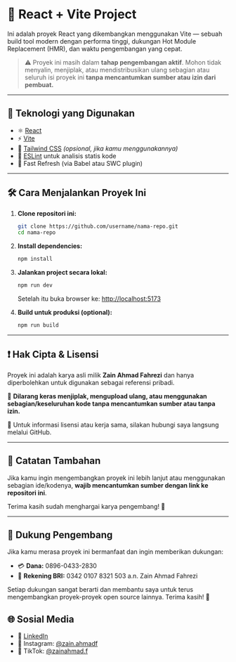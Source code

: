 # 🚀 React + Vite Project

Ini adalah proyek React yang dikembangkan menggunakan Vite — sebuah build tool modern dengan performa tinggi, dukungan Hot Module Replacement (HMR), dan waktu pengembangan yang cepat.

> ⚠️ Proyek ini masih dalam **tahap pengembangan aktif**. Mohon tidak menyalin, menjiplak, atau mendistribusikan ulang sebagian atau seluruh isi proyek ini **tanpa mencantumkan sumber atau izin dari pembuat.**

---

## 📆 Teknologi yang Digunakan

* ⚛️ [React](https://react.dev/)
* ⚡ [Vite](https://vitejs.dev/)
* 💨 [Tailwind CSS](https://tailwindcss.com/) *(opsional, jika kamu menggunakannya)*
* 🧪 [ESLint](https://eslint.org/) untuk analisis statis kode
* 🔄 Fast Refresh (via Babel atau SWC plugin)

---

## 🛠️ Cara Menjalankan Proyek Ini

1. **Clone repositori ini:**

   ```bash
   git clone https://github.com/username/nama-repo.git
   cd nama-repo
   ```

2. **Install dependencies:**

   ```bash
   npm install
   ```

3. **Jalankan project secara lokal:**

   ```bash
   npm run dev
   ```

   Setelah itu buka browser ke: [http://localhost:5173](http://localhost:5173)

4. **Build untuk produksi (optional):**

   ```bash
   npm run build
   ```

---

## ❗ Hak Cipta & Lisensi

Proyek ini adalah karya asli milik **Zain Ahmad Fahrezi** dan hanya diperbolehkan untuk digunakan sebagai referensi pribadi.

🚫 **Dilarang keras menjiplak, mengupload ulang, atau menggunakan sebagian/keseluruhan kode tanpa mencantumkan sumber atau tanpa izin.**

📄 Untuk informasi lisensi atau kerja sama, silakan hubungi saya langsung melalui GitHub.

---

## 📌 Catatan Tambahan

Jika kamu ingin mengembangkan proyek ini lebih lanjut atau menggunakan sebagian ide/kodenya, **wajib mencantumkan sumber dengan link ke repositori ini**.

Terima kasih sudah menghargai karya pengembang! 🙏

---

## 💖 Dukung Pengembang

Jika kamu merasa proyek ini bermanfaat dan ingin memberikan dukungan:

* 💳 **Dana:** 0896-0433-2830
* 🏦 **Rekening BRI:** 0342 0107 8321 503 a.n. Zain Ahmad Fahrezi

Setiap dukungan sangat berarti dan membantu saya untuk terus mengembangkan proyek-proyek open source lainnya. Terima kasih! 🙌

## 🌐 Sosial Media

* 💼 [LinkedIn](https://www.linkedin.com/in/zainahmadfahrezi)
* 📸 Instagram: [@zain.ahmadf](https://www.instagram.com/zain.ahmadf)
* 🎥 TikTok: [@zainahmad.f](https://www.tiktok.com/@zainahmad.f)

